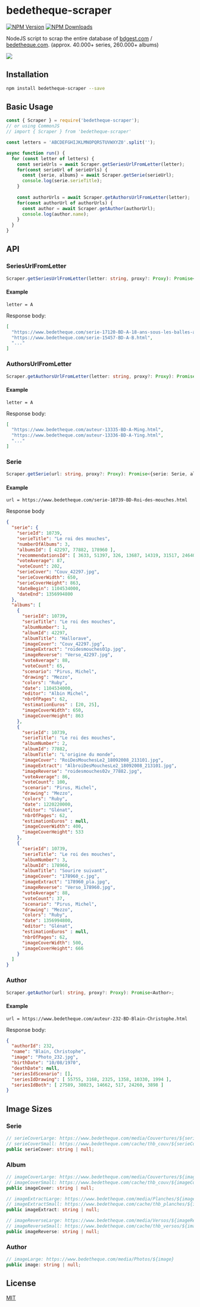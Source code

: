 # bedetheque-scraper
[![NPM Version][npm-image]][npm-url]
[![NPM Downloads][downloads-image]][downloads-url]

NodeJS script to scrap the entire database of [bdgest.com](https://www.bdgest.com/) / [bedetheque.com](https://www.bedetheque.com/). (approx. 40.000+ series, 260.000+ albums)

<img src="https://www.bdgest.com/skin/logo_bdgest_250.png">

## Installation

```bash
npm install bedetheque-scraper --save
```

## Basic Usage

```javascript
const { Scraper } = require('bedetheque-scraper');
// or using CommonJS
// import { Scraper } from 'bedetheque-scraper'

const letters = 'ABCDEFGHIJKLMNOPQRSTUVWXYZ0'.split('');

async function run() {
  for (const letter of letters) {
    const serieUrls = await Scraper.getSeriesUrlFromLetter(letter);
    for(const serieUrl of serieUrls) {
      const {serie, albums} = await Scraper.getSerie(serieUrl);
      console.log(serie.serieTitle);
    }      
    
    const authorUrls = await Scraper.getAuthorsUrlFromLetter(letter);
    for(const authorUrl of authorUrls) {
      const author = await Scraper.getAuthor(authorUrl);
      console.log(author.name);
    }      
  }
}
```
## API
### SeriesUrlFromLetter
```ts
Scraper.getSeriesUrlFromLetter(letter: string, proxy?: Proxy): Promise<string[]>;
```
#### Example
`letter = A`

Response body:
```json
[
  "https://www.bedetheque.com/serie-17120-BD-A-18-ans-sous-les-balles-au-Vercors.html",
  "https://www.bedetheque.com/serie-15457-BD-A-B.html",
  "..."
]
```
### AuthorsUrlFromLetter
```ts
Scraper.getAuthorsUrlFromLetter(letter: string, proxy?: Proxy): Promise<string[]>;
```
#### Example
`letter = A`

Response body:
```json
[
  "https://www.bedetheque.com/auteur-13335-BD-A-Ming.html",
  "https://www.bedetheque.com/auteur-13336-BD-A-Ying.html",
  "..."
]
```
### Serie
```ts
Scraper.getSerie(url: string, proxy?: Proxy): Promise<{serie: Serie, albums: Album[]>;
```
#### Example
`url = https://www.bedetheque.com/serie-10739-BD-Roi-des-mouches.html`

Response body
```json
{
  "serie": {
    "serieId": 10739,
    "serieTitle": "Le roi des mouches",
    "numberOfAlbums": 3,
    "albumsId": [ 42297, 77882, 178960 ],
    "recommendationsId": [ 3633, 51397, 326, 13687, 14319, 31517, 24640 ],
    "voteAverage": 87,
    "voteCount": 202,
    "serieCover": "Couv_42297.jpg",
    "serieCoverWidth": 650,
    "serieCoverHeight": 863,
    "dateBegin": 1104534000,
    "dateEnd": 1356994800 
  },
  "albums": [
    {
      "serieId": 10739,
      "serieTitle": "Le roi des mouches",
      "albumNumber": 1,
      "albumId": 42297,
      "albumTitle": "Hallorave",
      "imageCover": "Couv_42297.jpg",
      "imageExtract": "roidesmouches01p.jpg",
      "imageReverse": "Verso_42297.jpg",
      "voteAverage": 88,
      "voteCount": 65,
      "scenario": "Pirus, Michel",
      "drawing": "Mezzo",
      "colors": "Ruby",
      "date": 1104534000,
      "editor": "Albin Michel",
      "nbrOfPages": 62,
      "estimationEuros" : [20, 25],
      "imageCoverWidth": 650,
      "imageCoverHeight": 863
    },
    {
      "serieId": 10739,
      "serieTitle": "Le roi des mouches",
      "albumNumber": 2,
      "albumId": 77882,
      "albumTitle": "L'origine du monde",
      "imageCover": "RoiDesMouchesLe2_18092008_213101.jpg",
      "imageExtract": "AlbroiDesMouchesLe2_18092008_213101.jpg",
      "imageReverse": "roidesmouches02v_77882.jpg",
      "voteAverage": 86,
      "voteCount": 100,
      "scenario": "Pirus, Michel",
      "drawing": "Mezzo",
      "colors": "Ruby",
      "date": 1220220000,
      "editor": "Glénat",
      "nbrOfPages": 62,
      "estimationEuros" : null,
      "imageCoverWidth": 400,
      "imageCoverHeight": 533 
    },
    {
      "serieId": 10739,
      "serieTitle": "Le roi des mouches",
      "albumNumber": 3,
      "albumId": 178960,
      "albumTitle": "Sourire suivant",
      "imageCover": "178960_c.jpg",
      "imageExtract": "178960_pla.jpg",
      "imageReverse": "Verso_178960.jpg",
      "voteAverage": 88,
      "voteCount": 37,
      "scenario": "Pirus, Michel",
      "drawing": "Mezzo",
      "colors": "Ruby",
      "date": 1356994800,
      "editor": "Glénat",
      "estimationEuros" : null,
      "nbrOfPages": 62,
      "imageCoverWidth": 500,
      "imageCoverHeight": 666
    }
  ]
}
```
### Author
```ts
Scraper.getAuthor(url: string, proxy?: Proxy): Promise<Author>;
```
#### Example
`url = https://www.bedetheque.com/auteur-232-BD-Blain-Christophe.html`

Response body:
```json
{
  "authorId": 232,
  "name": "Blain, Christophe",
  "image": "Photo_232.jpg",
  "birthDate": "10/08/1970",
  "deathDate": null,
  "seriesIdScenario": [],
  "seriesIdDrawing": [ 55755, 3168, 2325, 1358, 10330, 1994 ],
  "seriesIdBoth": [ 27589, 38023, 14662, 517, 24260, 3898 ]
}
```

## Image Sizes
### Serie
```typescript
// serieCoverLarge: https://www.bedetheque.com/media/Couvertures/${serieCover}
// serieCoverSmall: https://www.bedetheque.com/cache/thb_couv/${serieCover}
public serieCover: string | null;
```
### Album
```typescript
// imageCoverLarge: https://www.bedetheque.com/media/Couvertures/${imageCover}
// imageCoverSmall: https://www.bedetheque.com/cache/thb_couv/${imageCover}
public imageCover: string | null;

// imageExtractLarge: https://www.bedetheque.com/media/Planches/${imageExtract}
// imageExtractSmall: https://www.bedetheque.com/cache/thb_planches/${imageExtract}
public imageExtract: string | null;

// imageReverseLarge: https://www.bedetheque.com/media/Versos/${imageReverse}
// imageReverseSmall: https://www.bedetheque.com/cache/thb_versos/${imageReverse}
public imageReverse: string | null;
```
### Author
```typescript
// imageLarge: https://www.bedetheque.com/media/Photos/${image}
public image: string | null;
```
## License

  [MIT](LICENSE)

[npm-image]: https://img.shields.io/npm/v/bedetheque-scraper.svg
[npm-url]: https://npmjs.com/package/bedetheque-scraper
[downloads-image]: https://img.shields.io/npm/dm/bedetheque-scraper.svg
[downloads-url]: https://npmjs.org/package/bedetheque-scraper
